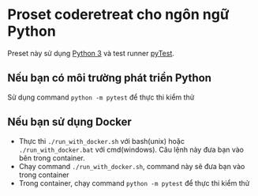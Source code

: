 # Proset coderetreat cho ngôn ngữ Python

Preset này sử dụng [Python 3](https://www.python.org/) và test runner [pyTest](https://docs.pytest.org/en/latest/getting-started.html).

## Nếu bạn có môi trường phát triển Python

Sử dụng command `python -m pytest` để thực thi kiểm thử

## Nếu bạn sử dụng Docker

 * Thực thi `./run_with_docker.sh` với bash(unix) hoặc `./run_with_docker.bat` với cmd(windows). Câu lệnh này đưa bạn vào bên trong container.
* Chạy command `./run_with_docker.sh`, command này sẽ đưa bạn vào trong container
* Trong container, chạy command `python -m pytest` để thực thi kiểm thử

